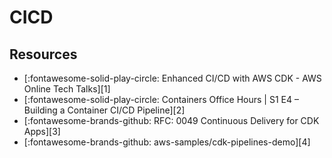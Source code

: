CICD
===

Resources
---

- [:fontawesome-solid-play-circle: Enhanced CI/CD with AWS CDK - AWS Online Tech
    Talks][1]
- [:fontawesome-solid-play-circle: Containers Office Hours | S1 E4 – Building a
    Container CI/CD Pipeline][2]
- [:fontawesome-brands-github: RFC: 0049 Continuous Delivery for CDK Apps][3]
- [:fontawesome-brands-github: aws-samples/cdk-pipelines-demo][4]

<!-- Links -->


